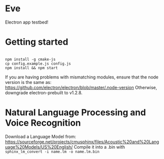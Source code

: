 # Eve

Electron app testbed!

# Getting started

```

npm install -g cmake-js
cp config.example.js config.js
npm install && npm start

```

If you are having problems with mismatching modules, ensure that the node version is the same as:
https://github.com/electron/electron/blob/master/.node-version
Otherwise, downgrade electron-prebuilt to v1.2.8.


# Natural Language Processing and Voice Recognition
Download a Language Model from:
https://sourceforge.net/projects/cmusphinx/files/Acoustic%20and%20Language%20Models/US%20English/
Compile it into a .bin with `sphinx_lm_convert -i name.lm -o name.lm.bin`


